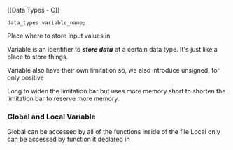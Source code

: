 [[Data Types - C]]

`data_types variable_name;`

Place where to store input values in

Variable is an identifier to ***store data*** of a certain data type. It's just like a place to store things.

Variable also have their own limitation so, we also introduce unsigned, for only positive

Long to widen the limitation bar but uses more memory
short to shorten the limitation bar to reserve more memory.


### Global and Local Variable
Global can be accessed by all of the functions inside of the file
Local only can be accessed by function it declared in